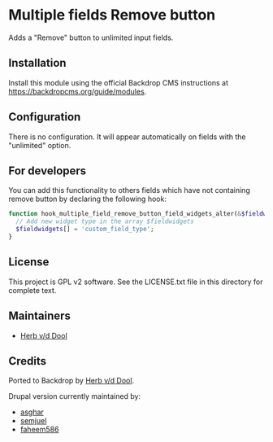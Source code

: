 # Multiple fields Remove button

Adds a "Remove" button to unlimited input fields.

## Installation

Install this module using the official Backdrop CMS instructions at
<https://backdropcms.org/guide/modules>.

## Configuration

There is no configuration. It will appear automatically on fields with the
"unlimited" option.

## For developers

You can add this functionality to others fields which have not containing remove
button by declaring the following hook:

```php
function hook_multiple_field_remove_button_field_widgets_alter(&$fieldwidgets) {
  // Add new widget type in the array $fieldwidgets
  $fieldwidgets[] = 'custom_field_type';
}
```

## License

This project is GPL v2 software. See the LICENSE.txt file in this directory
for complete text.

## Maintainers

* [Herb v/d Dool](https://github.com/herbdool)

## Credits

Ported to Backdrop by [Herb v/d Dool](https://github.com/herbdool).

Drupal version currently maintained by:

* [asghar](https://www.drupal.org/u/asghar)
* [semjuel](https://www.drupal.org/u/semjuel)
* [faheem586](https://www.drupal.org/u/faheem586)
